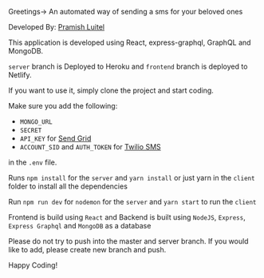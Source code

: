 Greetings-> An automated way of sending a sms for your beloved ones

Developed By: [Pramish Luitel](https://pramishluitel.netlify.com)

This application is developed using React, express-graphql, GraphQL and MongoDB.


`server` branch is Deployed to Heroku and `frontend` branch is deployed to Netlify.

If you want to use it, simply clone the project and start coding.

Make sure you add the following:

- `MONGO_URL`
- `SECRET`
- `API_KEY` for [Send Grid](https://sendgrid.com/docs/for-developers/sending-email/quickstart-nodejs/)
- `ACCOUNT_SID` and `AUTH_TOKEN` for [Twilio SMS](https://www.twilio.com/)

in the `.env` file.

Runs `npm install` for the `server` and `yarn install` or just yarn in the `client` folder to install all the dependencies

Run `npm run dev` for `nodemon` for the `server` and `yarn start` to run the `client`

Frontend is build using `React` and Backend is built using `NodeJS`, `Express`, `Express Graphql` and `MongoDB` as a database

Please do not try to push into the master and server branch. If you would like to add, please create new branch and push.

Happy Coding!